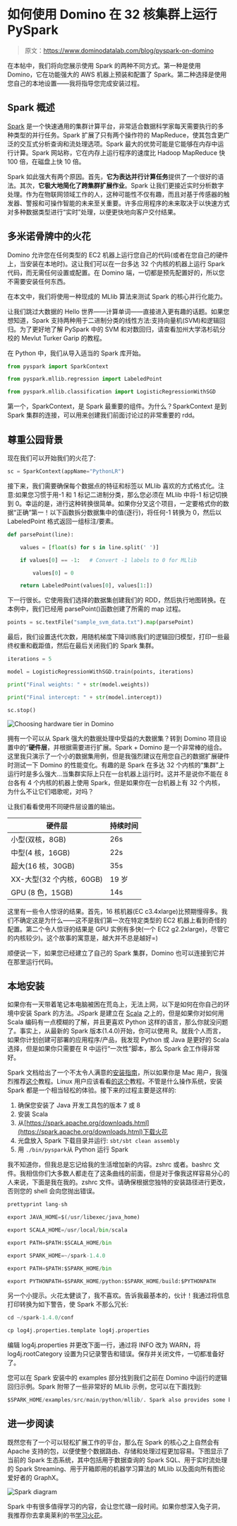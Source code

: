 # 如何使用 Domino 在 32 核集群上运行 PySpark

> 原文：<https://www.dominodatalab.com/blog/pyspark-on-domino>

在本帖中，我们将向您展示使用 Spark 的两种不同方式。第一种是使用 Domino，它在功能强大的 AWS 机器上预装和配置了 Spark。第二种选择是使用您自己的本地设置——我将指导您完成安装过程。

## Spark 概述

[Spark](https://www.dominodatalab.com/data-science-dictionary/apache-spark) 是一个快速通用的集群计算平台，非常适合数据科学家每天需要执行的多种类型的并行任务。Spark 扩展了只有两个操作符的 MapReduce，使其包含更广泛的交互式分析查询和流处理选项。Spark 最大的优势可能是它能够在内存中运行计算。Spark 网站称，它在内存上运行程序的速度比 Hadoop MapReduce 快 100 倍，在磁盘上快 10 倍。

Spark 如此强大有两个原因。首先，**它为表达并行计算任务**提供了一个很好的语法。其次，**它极大地简化了跨集群扩展作业**。Spark 让我们更接近实时分析数字处理。作为在物联网领域工作的人，这种可能性不仅有趣，而且对基于传感器的触发器、警报和可操作智能的未来至关重要。许多应用程序的未来取决于以快速方式对多种数据类型进行“实时”处理，以便更快地向客户交付结果。

## 多米诺骨牌中的火花

Domino 允许您在任何类型的 EC2 机器上运行您自己的代码(或者在您自己的硬件上，当安装在本地时)。这让我们可以在一台多达 32 个内核的机器上运行 Spark 代码，而无需任何设置或配置。在 Domino 端，一切都是预先配置好的，所以您不需要安装任何东西。

在本文中，我们将使用一种现成的 MLlib 算法来测试 Spark 的核心并行化能力。

让我们跳过大数据的 Hello 世界——计算单词——直接进入更有趣的话题。如果您想知道，Spark 支持两种用于二进制分类的线性方法:支持向量机(SVM)和逻辑回归。为了更好地了解 PySpark 中的 SVM 和对数回归，请查看加州大学洛杉矶分校的 Mevlut Turker Garip 的教程。

在 Python 中，我们从导入适当的 Spark 库开始。

```py
from pyspark import SparkContext

from pyspark.mllib.regression import LabeledPoint

from pyspark.mllib.classification import LogisticRegressionWithSGD
```

第一个，SparkContext，是 Spark 最重要的组件。为什么？SparkContext 是到 Spark 集群的连接，可以用来创建我们前面讨论过的非常重要的 rdd。

## 尊重公园背景

现在我们可以开始我们的火花了:

```py
sc = SparkContext(appName="PythonLR")
```

接下来，我们需要确保每个数据点的特征和标签以 MLlib 喜欢的方式格式化。注意:如果您习惯于用-1 和 1 标记二进制分类，那么您必须在 MLlib 中将-1 标记切换到 0。幸运的是，进行这种转换很简单。如果你分叉这个项目，一定要格式你的数据“正确”第一！以下函数拆分数据集中的值(逐行)，将任何-1 转换为 0，然后以 LabeledPoint 格式返回一组标注/要素。

```py
def parsePoint(line):

    values = [float(s) for s in line.split(' ')]

    if values[0] == -1:   # Convert -1 labels to 0 for MLlib

        values[0] = 0

    return LabeledPoint(values[0], values[1:])
```

下一行很长。它使用我们选择的数据集创建我们的 RDD，然后执行地图转换。在本例中，我们已经用 parsePoint()函数创建了所需的 map 过程。

```py
points = sc.textFile("sample_svm_data.txt").map(parsePoint)
```

最后，我们设置迭代次数，用随机梯度下降训练我们的逻辑回归模型，打印一些最终权重和截距值，然后在最后关闭我们的 Spark 集群。

```py
iterations = 5

model = LogisticRegressionWithSGD.train(points, iterations)

print("Final weights: " + str(model.weights))

print("Final intercept: " + str(model.intercept))

sc.stop()
```

![Choosing hardware tier in Domino](img/4a64db7b368c53d8824a18224b1ee1b9.png)

拥有一个可以从 Spark 强大的数据处理中受益的大数据集？转到 Domino 项目设置中的“**硬件层**，并根据需要进行扩展。Spark + Domino 是一个非常棒的组合。这里我只演示了一个小的数据集用例，但是我强烈建议在用您自己的数据扩展硬件时测试一下 Domino 的性能变化。有趣的是 Spark 在多达 32 个内核的“集群”上运行时是多么强大...当集群实际上只在一台机器上运行时。这并不是说你不能在 8 台各有 4 个内核的机器上使用 Spark，但是如果你在一台机器上有 32 个内核，为什么不让它们唱歌呢，对吗？

让我们看看使用不同硬件层设置的输出。

| 硬件层 | 持续时间 |
| --- | --- |
| 小型(双核，8GB) | 26s |
| 中型(4 核，16GB) | 22s |
| 超大(16 核，30GB) | 35s |
| XX-大型(32 个内核，60GB) | 19 岁 |
| GPU (8 色，15GB) | 14s |

这里有一些令人惊讶的结果。首先，16 核机器(EC c3.4xlarge)比预期慢得多。我们不确定这是为什么——这不是我们第一次在特定类型的 EC2 机器上看到奇怪的配置。第二个令人惊讶的结果是 GPU 实例有多快(一个 EC2 g2.2xlarge)，尽管它的内核较少)。这个故事的寓意是，越大并不总是越好=)

顺便说一下，如果您已经建立了自己的 Spark 集群，Domino 也可以连接到它并在那里运行代码。

## 本地安装

如果你有一天带着笔记本电脑被困在荒岛上，无法上网，以下是如何在你自己的环境中安装 Spark 的方法。JSpark 是建立在 [Scala](http://www.scala-lang.org/) 之上的，但是如果你对如何用 Scala 编码有一点模糊的了解，并且更喜欢 Python 这样的语言，那么你就没问题了。事实上，从最新的 Spark 版本(1.4.0)开始，你可以使用 R。就我个人而言，如果你计划创建可部署的应用程序/产品，我发现 Python 或 Java 是更好的 Scala 选择，但是如果你只需要在 R 中运行“一次性”脚本，那么 Spark 会工作得非常好。

Spark 文档给出了一个不太令人满意的[安装指南](https://spark.apache.org/docs/latest/)，所以如果你是 Mac 用户，我强烈推荐[这个](http://genomegeek.blogspot.com/2014/11/how-to-install-apache-spark-on-mac-os-x.html)教程。Linux 用户应该看看[的这个](http://blog.prabeeshk.com/blog/2014/10/31/install-apache-spark-on-ubuntu-14-dot-04/)教程。不管是什么操作系统，安装 Spark 都是一个相当轻松的体验。接下来的过程主要是这样的:

1.  确保您安装了 Java 开发工具包的版本 7 或 8
2.  安装 Scala
3.  从[https://spark.apache.org/downloads.html](https://spark.apache.org/downloads.html)下载火花
4.  光盘放入 Spark 下载目录并运行:
    `sbt/sbt clean assembly`
5.  用
    `./bin/pyspark`从 Python 运行 Spark

我不知道你，但我总是忘记给我的生活增加新的内容。zshrc 或者。bashrc 文件。我相信你们大多数人都走在了这条曲线的前面，但是对于像我这样容易分心的人来说，下面是我在我的。zshrc 文件。请确保根据您独特的安装路径进行更改，否则您的 shell 会向您抛出错误。

```py
prettyprint lang-sh

export JAVA_HOME=$(/usr/libexec/java_home)

export SCALA_HOME=/usr/local/bin/scala

export PATH=$PATH:$SCALA_HOME/bin

export SPARK_HOME=~/spark-1.4.0

export PATH=$PATH:$SPARK_HOME/bin

export PYTHONPATH=$SPARK_HOME/python:$SPARK_HOME/build:$PYTHONPATH
```

另一个小提示。火花太健谈了，我不喜欢。告诉我最基本的，伙计！我通过将信息打印转换为如下警告，使 Spark 不那么冗长:

```py
cd ~/spark-1.4.0/conf

cp log4j.properties.template log4j.properties
```

编辑 log4j.properties 并更改下面一行，通过将 INFO 改为 WARN，将 log4j.rootCategory 设置为只记录警告和错误。保存并关闭文件，一切都准备好了。

您可以在 Spark 安装中的 examples 部分找到我们之前在 Domino 中运行的逻辑回归示例。Spark 附带了一些非常好的 MLlib 示例，您可以在下面找到:

```py
$SPARK_HOME/examples/src/main/python/mllib/. Spark also provides some basic datasets to start with under $SPARK_HOME/data/mllib/.
```

## 进一步阅读

既然您有了一个可以轻松扩展工作的平台，那么在 Spark 的核心之上自然会有 Apache 支持的包，以便使整个数据路由、存储和处理过程更加容易。下图显示了当前的 Spark 生态系统，其中包括用于数据查询的 Spark SQL、用于实时流处理的 Spark Streaming、用于开箱即用的机器学习算法的 MLlib 以及面向所有图论爱好者的 GraphX。

![Spark diagram](img/ea72dc5be26ba7d36736ae0bf0f47eb2.png)

Spark 中有很多值得学习的内容，会让您忙碌一段时间。如果你想深入兔子洞，我推荐你去拿奥莱利的书[学习火花](http://shop.oreilly.com/product/0636920028512.do)。